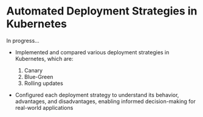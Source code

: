 # Automated Deployment Strategies in Kubernetes

In progress...

- Implemented and compared various deployment strategies in Kubernetes, which are:
  1. Canary
  2. Blue-Green
  3. Rolling updates
     
- Configured each deployment strategy to understand its behavior, advantages, and disadvantages, enabling informed decision-making for real-world applications
